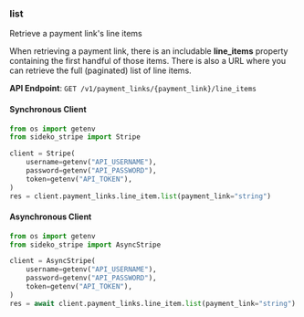 
### list <a name="list"></a>
Retrieve a payment link's line items

<p>When retrieving a payment link, there is an includable <strong>line_items</strong> property containing the first handful of those items. There is also a URL where you can retrieve the full (paginated) list of line items.</p>

**API Endpoint**: `GET /v1/payment_links/{payment_link}/line_items`

#### Synchronous Client

```python
from os import getenv
from sideko_stripe import Stripe

client = Stripe(
    username=getenv("API_USERNAME"),
    password=getenv("API_PASSWORD"),
    token=getenv("API_TOKEN"),
)
res = client.payment_links.line_item.list(payment_link="string")
```

#### Asynchronous Client

```python
from os import getenv
from sideko_stripe import AsyncStripe

client = AsyncStripe(
    username=getenv("API_USERNAME"),
    password=getenv("API_PASSWORD"),
    token=getenv("API_TOKEN"),
)
res = await client.payment_links.line_item.list(payment_link="string")
```

